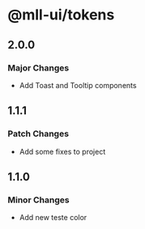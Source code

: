 # @mll-ui/tokens

## 2.0.0

### Major Changes

- Add Toast and Tooltip components

## 1.1.1

### Patch Changes

- Add some fixes to project

## 1.1.0

### Minor Changes

- Add new teste color
